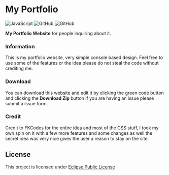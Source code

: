 # My Portfolio
![JavaScript](https://img.shields.io/badge/javascript-%23ED8B00.svg?style=for-the-badge&logo=javascript&logoColor=white)
![GitHub](https://img.shields.io/github/languages/code-size/HyperSkys/Portfolio?color=cyan&label=Size&labelColor=000000&logo=GitHub&style=for-the-badge)
![GitHub](https://img.shields.io/github/license/HyperSkys/Portfolio?color=violet&logo=GitHub&labelColor=000000&style=for-the-badge)

**My Portfolio Website** for people inquiring about it.

### Information

This is my portfolio website, very simple console based design. Feel free to use some of the features or the idea please do not steal the code without crediting me.

### Download

You can download this website and edit it by clicking the green code button and clicking the **Download Zip** button if you are having an issue please submit a issue form.

### Credit

Credit to FKCodes for the entire idea and most of the CSS stuff, I took my own spin on it with a few more features and some changes as well the secret idea was very nice gives the user a reason to stay on the site.

## License
This project is licensed under [Eclipse Public License](https://github.com/HyperSkys/Google-Kickstart/blob/main/LICENSE)
